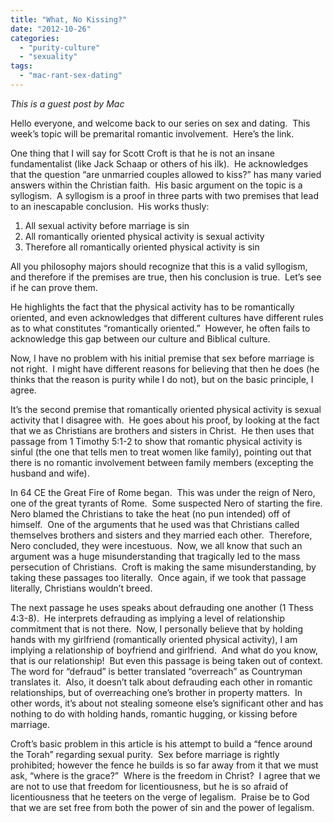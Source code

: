 ```yaml
---
title: "What, No Kissing?"
date: "2012-10-26"
categories: 
  - "purity-culture"
  - "sexuality"
tags: 
  - "mac-rant-sex-dating"
---
```


_This is a guest post by Mac_

Hello everyone, and welcome back to our series on sex and dating.  This week’s topic will be premarital romantic involvement.  Here’s the link.

One thing that I will say for Scott Croft is that he is not an insane fundamentalist (like Jack Schaap or others of his ilk).  He acknowledges that the question “are unmarried couples allowed to kiss?” has many varied answers within the Christian faith.  His basic argument on the topic is a syllogism.  A syllogism is a proof in three parts with two premises that lead to an inescapable conclusion.  His works thusly:

1. All sexual activity before marriage is sin
2. All romantically oriented physical activity is sexual activity
3. Therefore all romantically oriented physical activity is sin

<!--more-->All you philosophy majors should recognize that this is a valid syllogism, and therefore if the premises are true, then his conclusion is true.  Let’s see if he can prove them.

He highlights the fact that the physical activity has to be romantically oriented, and even acknowledges that different cultures have different rules as to what constitutes “romantically oriented.”  However, he often fails to acknowledge this gap between our culture and Biblical culture.

Now, I have no problem with his initial premise that sex before marriage is not right.  I might have different reasons for believing that then he does (he thinks that the reason is purity while I do not), but on the basic principle, I agree.

It’s the second premise that romantically oriented physical activity is sexual activity that I disagree with.  He goes about his proof, by looking at the fact that we as Christians are brothers and sisters in Christ.  He then uses that passage from 1 Timothy 5:1-2 to show that romantic physical activity is sinful (the one that tells men to treat women like family), pointing out that there is no romantic involvement between family members (excepting the husband and wife).

In 64 CE the Great Fire of Rome began.  This was under the reign of Nero, one of the great tyrants of Rome.  Some suspected Nero of starting the fire.  Nero blamed the Christians to take the heat (no pun intended) off of himself.  One of the arguments that he used was that Christians called themselves brothers and sisters and they married each other.  Therefore, Nero concluded, they were incestuous.  Now, we all know that such an argument was a huge misunderstanding that tragically led to the mass persecution of Christians.  Croft is making the same misunderstanding, by taking these passages too literally.  Once again, if we took that passage literally, Christians wouldn’t breed.

The next passage he uses speaks about defrauding one another (1 Thess 4:3-8).  He interprets defrauding as implying a level of relationship commitment that is not there.  Now, I personally believe that by holding hands with my girlfriend (romantically oriented physical activity), I am implying a relationship of boyfriend and girlfriend.  And what do you know, that is our relationship!  But even this passage is being taken out of context.  The word for “defraud” is better translated “overreach” as Countryman translates it.  Also, it doesn’t talk about defrauding each other in romantic relationships, but of overreaching one’s brother in property matters.  In other words, it’s about not stealing someone else’s significant other and has nothing to do with holding hands, romantic hugging, or kissing before marriage.

Croft’s basic problem in this article is his attempt to build a “fence around the Torah” regarding sexual purity.  Sex before marriage is rightly prohibited; however the fence he builds is so far away from it that we must ask, “where is the grace?”  Where is the freedom in Christ?  I agree that we are not to use that freedom for licentiousness, but he is so afraid of licentiousness that he teeters on the verge of legalism.  Praise be to God that we are set free from both the power of sin and the power of legalism.
